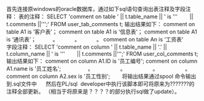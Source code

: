 首先连接原windows的oracle数据库，通过如下sql语句查询出表注释及字段注释：
表的注释：
SELECT 'comment on table ' || t.table_name || ' is ''' 
      || t.comments ||''';'
FROM user_tab_comments t;
输出结果如下：
comment on table A1 is ‘客户表’；
comment on table A1 is ‘信息表’；
comment on table A1 is ‘通讯表’；
          。
          。
          。
comment on table An is ‘工资表’         
字段注释：
SELECT 'comment on column ' || t.table_name || '.' || t.column_name || ' is ''' 
      || t.comments ||''';'
FROM user_col_comments t;
输出结果如下：
comment on column A1.ID is '员工编号';
comment on column A1.name is '员工姓名';
                 。
                 。
                 。
                 。
comment on column A2.sex is '员工性别';   
 
 
将输出结果通过spool 命令输出到.sql文件中
    
然后在PL/sql  developer中执行该脚本即可将原来为???????的注释全部更新。 （相当于将原来是？？？？的部分执行sql做了update）。


